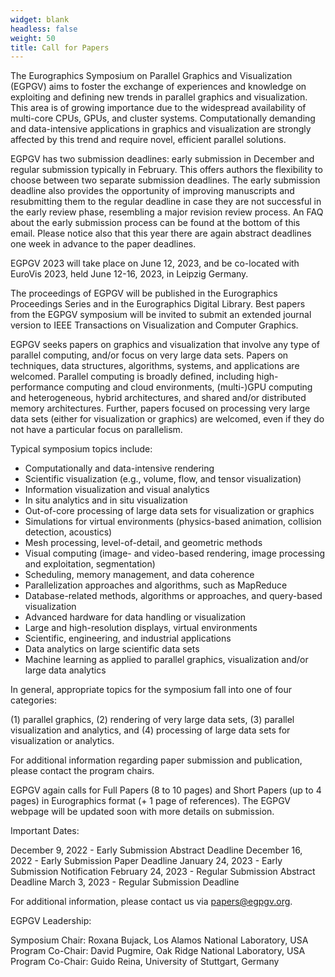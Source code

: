 ```yaml
---
widget: blank
headless: false
weight: 50
title: Call for Papers
---
```


The Eurographics Symposium on Parallel Graphics and Visualization (EGPGV) aims to foster the exchange of experiences and knowledge on exploiting and defining new trends in parallel graphics and visualization. This area is of growing importance due to the widespread availability of multi-core CPUs, GPUs, and cluster systems. Computationally demanding and data-intensive applications in graphics and visualization are strongly affected by this trend and require novel, efficient parallel solutions.

EGPGV has two submission deadlines: early submission in December and regular submission typically in February. This offers authors the flexibility to choose between two separate submission deadlines. The early submission deadline also provides the opportunity of improving manuscripts and resubmitting them to the regular deadline in case they are not successful in the early review phase, resembling a major revision review process. An FAQ about the early submission process can be found at the bottom of this email. Please notice also that this year there are again abstract deadlines one week in advance to the paper deadlines.

EGPGV 2023 will take place on June 12, 2023, and be co-located with EuroVis 2023, held June 12-16, 2023, in Leipzig Germany.

The proceedings of EGPGV will be published in the Eurographics Proceedings Series and in the Eurographics Digital Library. Best papers from the EGPGV symposium will be invited to submit an extended journal version to IEEE Transactions on Visualization and Computer Graphics.

EGPGV seeks papers on graphics and visualization that involve any type of parallel computing, and/or focus on very large data sets. Papers on techniques, data structures, algorithms, systems, and applications are welcomed. Parallel computing is broadly defined, including high-performance computing and cloud environments, (multi-)GPU computing and heterogeneous, hybrid architectures, and shared and/or distributed memory architectures. Further, papers focused on processing very large data sets (either for visualization or graphics) are welcomed, even if they do not have a particular focus on parallelism.

Typical symposium topics include:

- Computationally and data-intensive rendering
- Scientific visualization (e.g., volume, flow, and tensor visualization)
- Information visualization and visual analytics
- In situ analytics and in situ visualization
- Out-of-core processing of large data sets for visualization or graphics
- Simulations for virtual environments (physics-based animation, collision detection, acoustics)
- Mesh processing, level-of-detail, and geometric methods
- Visual computing (image- and video-based rendering, image processing and exploitation, segmentation)
- Scheduling, memory management, and data coherence
- Parallelization approaches and algorithms, such as MapReduce
- Database-related methods, algorithms or approaches, and query-based visualization
- Advanced hardware for data handling or visualization
- Large and high-resolution displays, virtual environments
- Scientific, engineering, and industrial applications
- Data analytics on large scientific data sets
- Machine learning as applied to parallel graphics, visualization and/or large data analytics

In general, appropriate topics for the symposium fall into one of four categories:

(1) parallel graphics,
(2) rendering of very large data sets,
(3) parallel visualization and analytics, and
(4) processing of large data sets for visualization or analytics.

For additional information regarding paper submission and publication, please contact the program chairs.

EGPGV again calls for Full Papers (8 to 10 pages) and Short Papers (up to 4 pages) in Eurographics format (+ 1 page of references). The EGPGV webpage will be updated soon with more details on submission.

Important Dates:

December 9, 2022 - Early Submission Abstract Deadline
December 16, 2022 - Early Submission Paper Deadline
January 24, 2023 - Early Submission Notification
February 24, 2023 - Regular Submission Abstract Deadline
March 3, 2023 - Regular Submission Deadline

For additional information, please contact us via papers@egpgv.org.

EGPGV Leadership:

Symposium Chair: Roxana Bujack, Los Alamos National Laboratory, USA
Program Co-Chair: David Pugmire, Oak Ridge National Laboratory, USA
Program Co-Chair: Guido Reina, University of Stuttgart, Germany

